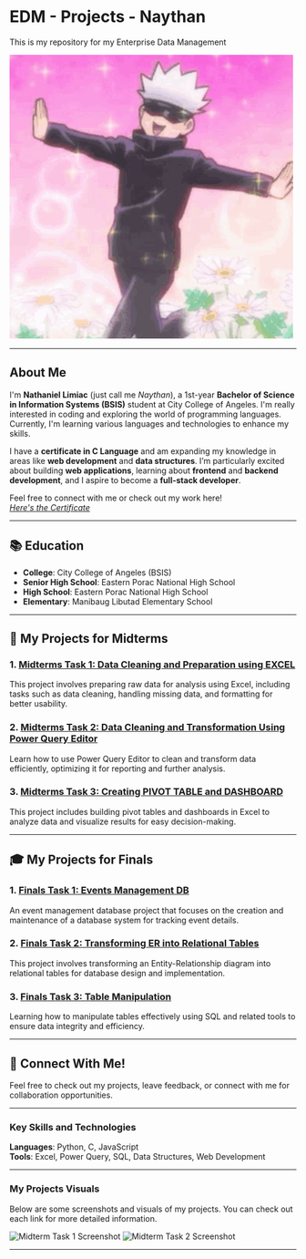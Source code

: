 # EDM - Projects - Naythan

This is my repository for my Enterprise Data Management

![Naythan GIF](https://github.com/NaythanIsME/EDM-Portfolio/blob/main/Certificate/Images/%D0%B3%D0%BE%D0%B4%D0%B6%D0%BE.gif)

---

## **About Me**  
I'm **Nathaniel Limiac** (just call me *Naythan*), a 1st-year **Bachelor of Science in Information Systems (BSIS)** student at City College of Angeles. I'm really interested in coding and exploring the world of programming languages. Currently, I'm learning various languages and technologies to enhance my skills.

I have a **certificate in C Language** and am expanding my knowledge in areas like **web development** and **data structures**. I’m particularly excited about building **web applications**, learning about **frontend** and **backend development**, and I aspire to become a **full-stack developer**.

Feel free to connect with me or check out my work here!  
[*Here's the Certificate*](Certificate/Partner-_CLA_-_Programming_Essentials_in_C_certificate_nlimiac24-0228-cca-edu-ph_937351ad-c137-4407-9169-5046bf2376d6.pdf)

---

## 📚 **Education**  
- **College**: City College of Angeles (BSIS)  
- **Senior High School**: Eastern Porac National High School  
- **High School**: Eastern Porac National High School  
- **Elementary**: Manibaug Libutad Elementary School  

---

## 📝 **My Projects for Midterms**

### 1. **[Midterms Task 1: Data Cleaning and Preparation using EXCEL](https://github.com/NaythanIsME/EDM-Portfolio/tree/main/Midterm%20Task%201)**  
This project involves preparing raw data for analysis using Excel, including tasks such as data cleaning, handling missing data, and formatting for better usability.

### 2. **[Midterms Task 2: Data Cleaning and Transformation Using Power Query Editor](https://github.com/NaythanIsME/EDM-Portfolio/tree/main/Midterm%20Task%202)**  
Learn how to use Power Query Editor to clean and transform data efficiently, optimizing it for reporting and further analysis.

### 3. **[Midterms Task 3: Creating PIVOT TABLE and DASHBOARD](https://github.com/NaythanIsME/EDM-Portfolio/tree/main/Midterm%20Task%203)**  
This project includes building pivot tables and dashboards in Excel to analyze data and visualize results for easy decision-making.

---

## 🎓 **My Projects for Finals**

### 1. **[Finals Task 1: Events Management DB](https://github.com/NaythanIsME/EDM-Portfolio/tree/main/Finals%20Task%201)**  
An event management database project that focuses on the creation and maintenance of a database system for tracking event details.

### 2. **[Finals Task 2: Transforming ER into Relational Tables](https://github.com/NaythanIsME/EDM-Portfolio/tree/main/Finals%20Task%202)**  
This project involves transforming an Entity-Relationship diagram into relational tables for database design and implementation.

### 3. **[Finals Task 3: Table Manipulation](https://github.com/NaythanIsME/EDM-Portfolio/tree/main/Finals%20Task%203)**  
Learning how to manipulate tables effectively using SQL and related tools to ensure data integrity and efficiency.

---

## 💬 **Connect With Me!**
Feel free to check out my projects, leave feedback, or connect with me for collaboration opportunities.

---

### **Key Skills and Technologies**  
**Languages**: Python, C, JavaScript  
**Tools**: Excel, Power Query, SQL, Data Structures, Web Development

---

### **My Projects Visuals**  
Below are some screenshots and visuals of my projects. You can check out each link for more detailed information.

![Midterm Task 1 Screenshot](https://path/to/image.png)
![Midterm Task 2 Screenshot](https://path/to/image.png)

---
